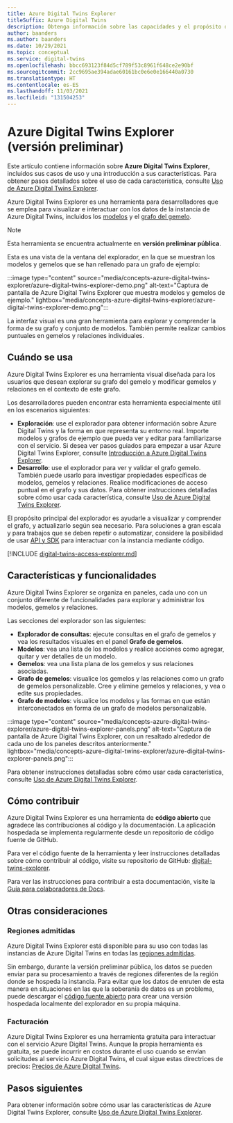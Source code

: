 ```yaml
---
title: Azure Digital Twins Explorer
titleSuffix: Azure Digital Twins
description: Obtenga información sobre las capacidades y el propósito de Azure Digital Twins Explorer, y cuándo puede ser una herramienta útil para visualizar modelos digitales, gemelos y grafos.
author: baanders
ms.author: baanders
ms.date: 10/29/2021
ms.topic: conceptual
ms.service: digital-twins
ms.openlocfilehash: bbcc693123f84d5cf789f53c8961f648ce2e90bf
ms.sourcegitcommit: 2cc9695ae394adae60161bc0e6e0e166440a0730
ms.translationtype: HT
ms.contentlocale: es-ES
ms.lasthandoff: 11/03/2021
ms.locfileid: "131504253"
---
```

# <a name="azure-digital-twins-explorer-preview"></a>Azure Digital Twins Explorer (versión preliminar)

Este artículo contiene información sobre **Azure Digital Twins Explorer**, incluidos sus casos de uso y una introducción a sus características. Para obtener pasos detallados sobre el uso de cada característica, consulte [Uso de Azure Digital Twins Explorer](how-to-use-azure-digital-twins-explorer.md).

Azure Digital Twins Explorer es una herramienta para desarrolladores que se emplea para visualizar e interactuar con los datos de la instancia de Azure Digital Twins, incluidos los [modelos](concepts-models.md) y el [grafo del gemelo](concepts-twins-graph.md). 

>[!NOTE]
>Esta herramienta se encuentra actualmente en **versión preliminar pública**.

Esta es una vista de la ventana del explorador, en la que se muestran los modelos y gemelos que se han rellenado para un grafo de ejemplo:

:::image type="content" source="media/concepts-azure-digital-twins-explorer/azure-digital-twins-explorer-demo.png" alt-text="Captura de pantalla de Azure Digital Twins Explorer que muestra modelos y gemelos de ejemplo." lightbox="media/concepts-azure-digital-twins-explorer/azure-digital-twins-explorer-demo.png":::

La interfaz visual es una gran herramienta para explorar y comprender la forma de su grafo y conjunto de modelos. También permite realizar cambios puntuales en gemelos y relaciones individuales.

## <a name="when-to-use"></a>Cuándo se usa

Azure Digital Twins Explorer es una herramienta visual diseñada para los usuarios que desean explorar su grafo del gemelo y modificar gemelos y relaciones en el contexto de este grafo.

Los desarrolladores pueden encontrar esta herramienta especialmente útil en los escenarios siguientes:
* **Exploración**: use el explorador para obtener información sobre Azure Digital Twins y la forma en que representa su entorno real. Importe modelos y grafos de ejemplo que pueda ver y editar para familiarizarse con el servicio. Si desea ver pasos guiados para empezar a usar Azure Digital Twins Explorer, consulte [Introducción a Azure Digital Twins Explorer](quickstart-azure-digital-twins-explorer.md).
* **Desarrollo**: use el explorador para ver y validar el grafo gemelo. También puede usarlo para investigar propiedades específicas de modelos, gemelos y relaciones. Realice modificaciones de acceso puntual en el grafo y sus datos. Para obtener instrucciones detalladas sobre cómo usar cada característica, consulte [Uso de Azure Digital Twins Explorer](how-to-use-azure-digital-twins-explorer.md). 

El propósito principal del explorador es ayudarle a visualizar y comprender el grafo, y actualizarlo según sea necesario. Para soluciones a gran escala y para trabajos que se deben repetir o automatizar, considere la posibilidad de usar [API y SDK](./concepts-apis-sdks.md) para interactuar con la instancia mediante código.

[!INCLUDE [digital-twins-access-explorer.md](../../includes/digital-twins-access-explorer.md)]

## <a name="features-and-capabilities"></a>Características y funcionalidades

Azure Digital Twins Explorer se organiza en paneles, cada uno con un conjunto diferente de funcionalidades para explorar y administrar los modelos, gemelos y relaciones.

Las secciones del explorador son las siguientes:
* **Explorador de consultas**: ejecute consultas en el grafo de gemelos y vea los resultados visuales en el panel **Grafo de gemelos**.
* **Modelos**: vea una lista de los modelos y realice acciones como agregar, quitar y ver detalles de un modelo.
* **Gemelos**: vea una lista plana de los gemelos y sus relaciones asociadas.
* **Grafo de gemelos**: visualice los gemelos y las relaciones como un grafo de gemelos personalizable. Cree y elimine gemelos y relaciones, y vea o edite sus propiedades.
* **Grafo de modelos**: visualice los modelos y las formas en que están interconectados en forma de un grafo de modelos personalizable.

:::image type="content" source="media/concepts-azure-digital-twins-explorer/azure-digital-twins-explorer-panels.png" alt-text="Captura de pantalla de Azure Digital Twins Explorer, con un resaltado alrededor de cada uno de los paneles descritos anteriormente." lightbox="media/concepts-azure-digital-twins-explorer/azure-digital-twins-explorer-panels.png":::

Para obtener instrucciones detalladas sobre cómo usar cada característica, consulte [Uso de Azure Digital Twins Explorer](how-to-use-azure-digital-twins-explorer.md). 

## <a name="how-to-contribute"></a>Cómo contribuir

Azure Digital Twins Explorer es una herramienta de **código abierto** que agradece las contribuciones al código y la documentación. La aplicación hospedada se implementa regularmente desde un repositorio de código fuente de GitHub.

Para ver el código fuente de la herramienta y leer instrucciones detalladas sobre cómo contribuir al código, visite su repositorio de GitHub: [digital-twins-explorer](https://github.com/Azure-Samples/digital-twins-explorer).

Para ver las instrucciones para contribuir a esta documentación, visite la [Guía para colaboradores de Docs](/contribute/).

## <a name="other-considerations"></a>Otras consideraciones

### <a name="region-support"></a>Regiones admitidas

Azure Digital Twins Explorer está disponible para su uso con todas las instancias de Azure Digital Twins en todas las [regiones admitidas](https://azure.microsoft.com/global-infrastructure/services/?products=digital-twins).

Sin embargo, durante la versión preliminar pública, los datos se pueden enviar para su procesamiento a través de regiones diferentes de la región donde se hospeda la instancia. Para evitar que los datos de enruten de esta manera en situaciones en las que la soberanía de datos es un problema, puede descargar el [código fuente abierto](#how-to-contribute) para crear una versión hospedada localmente del explorador en su propia máquina.

### <a name="billing"></a>Facturación

Azure Digital Twins Explorer es una herramienta gratuita para interactuar con el servicio Azure Digital Twins. Aunque la propia herramienta es gratuita, se puede incurrir en costos durante el uso cuando se envían solicitudes al servicio Azure Digital Twins, el cual sigue estas directrices de precios: [Precios de Azure Digital Twins](https://azure.microsoft.com/pricing/details/digital-twins/).

## <a name="next-steps"></a>Pasos siguientes 

Para obtener información sobre cómo usar las características de Azure Digital Twins Explorer, consulte [Uso de Azure Digital Twins Explorer](how-to-use-azure-digital-twins-explorer.md).